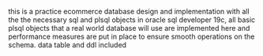 this is a practice ecommerce database design and implementation with all the the necessary sql and plsql objects in oracle sql developer 19c, all basic plsql objects
that a real world database will use are implemented here and performance measures are put in place to ensure smooth operations on the schema. data table and ddl included
